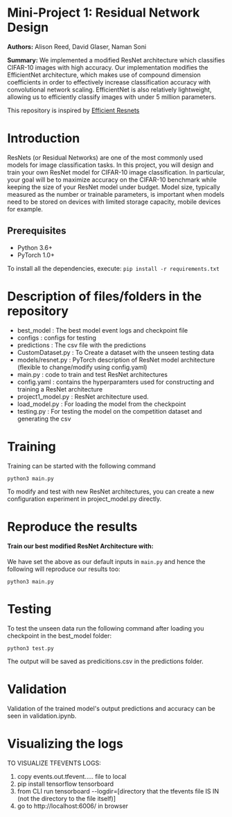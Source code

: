 # Mini-Project 1: Residual Network Design 
**Authors:** Alison Reed, David Glaser, Naman Soni

**Summary:** We implemented a modified ResNet architecture which classifies CIFAR-10 images with high accuracy. Our implementation modifies the EfficientNet architecture, which makes use of compound dimension coefficients in order to effectively increase classification accuracy with convolutional network scaling. EfficientNet is also relatively lightweight, allowing us to efficiently classify images with under 5 million parameters.

This repository is inspired by [Efficient Resnets](https://github.com/Nikunj-Gupta/Efficient_ResNets)

# Introduction 
ResNets (or Residual Networks) are one of the most commonly used models for image classification tasks. In this project, you will design and train your own ResNet model for CIFAR-10 image classification. In particular, your goal will be to maximize accuracy on the CIFAR-10 benchmark while keeping the size of your ResNet model under budget. Model size, typically measured as the number or trainable parameters, is important when models need to be stored on devices with limited storage capacity, mobile devices for example. 

## Prerequisites
- Python 3.6+
- PyTorch 1.0+

To install all the dependencies, execute: `pip install -r requirements.txt`

# Description of files/folders in the repository 
- best_model : The best model event logs and checkpoint file
- configs : configs for testing
- predictions : The csv file with the predictions
- CustomDataset.py : To Create a dataset with the unseen testing data
- models/resnet.py : PyTorch description of ResNet model architecture (flexible to change/modify using config.yaml) 
- main.py : code to train and test ResNet architectures 
- config.yaml : contains the hyperparamters used for constructing and training a ResNet architecture 
- project1_model.py : ResNet architecture used.
- load_model.py : For loading the model from the checkpoint
- testing.py : For testing the model on the competition dataset and generating the csv

# Training
Training can be started with the following command
```
python3 main.py  
```
To modify and test with new ResNet architectures, you can create a new configuration experiment in project_model.py directly.

# Reproduce the results 

#### Train our best modified ResNet Architecture with: 
We have set the above as our default inputs in `main.py` and hence the following will reproduce our results too:
```
python3 main.py 
```
# Testing
To test the unseen data run the following command after loading you checkpoint in the best_model folder:
```
python3 test.py 
```
The output will be saved as predicitions.csv in the predictions folder.

# Validation
Validation of the trained model's output predictions and accuracy can be seen in validation.ipynb.

# Visualizing the logs
TO VISUALIZE TFEVENTS LOGS:
1. copy events.out.tfevent..... file to local
2. pip install tensorflow tensorboard
3. from CLI run tensorboard --logdir=[directory that the tfevents file IS IN (not the directory to the file itself)]
4. go to http://localhost:6006/ in browser
